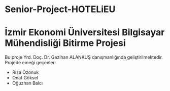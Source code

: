 # Senior-Project-HOTELiEU
# İzmir Ekonomi Üniversitesi Bilgisayar Mühendisliği Bitirme Projesi

Bu proje Yrd. Doç. Dr. Gazihan ALANKUŞ danışmanlığında geliştirilmektedir. Projede emeği geçenler:
- Rıza Özonuk
- Onat Göksel
- Oğuzhan Balcı
